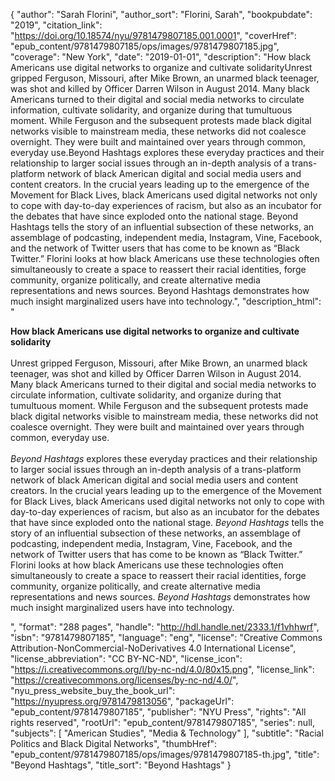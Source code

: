 {
  "author": "Sarah Florini",
  "author_sort": "Florini, Sarah",
  "bookpubdate": "2019",
  "citation_link": "https://doi.org/10.18574/nyu/9781479807185.001.0001",
  "coverHref": "epub_content/9781479807185/ops/images/9781479807185.jpg",
  "coverage": "New York",
  "date": "2019-01-01",
  "description": "How black Americans use digital networks to organize and cultivate solidarityUnrest gripped Ferguson, Missouri, after Mike Brown, an unarmed black teenager, was shot and killed by Officer Darren Wilson in August 2014. Many black Americans turned to their digital and social media networks to circulate information, cultivate solidarity, and organize during that tumultuous moment. While Ferguson and the subsequent protests made black digital networks visible to mainstream media, these networks did not coalesce overnight. They were built and maintained over years through common, everyday use.Beyond Hashtags explores these everyday practices and their relationship to larger social issues through an in-depth analysis of a trans-platform network of black American digital and social media users and content creators. In the crucial years leading up to the emergence of the Movement for Black Lives, black Americans used digital networks not only to cope with day-to-day experiences of racism, but also as an incubator for the debates that have since exploded onto the national stage. Beyond Hashtags tells the story of an influential subsection of these networks, an assemblage of podcasting, independent media, Instagram, Vine, Facebook, and the network of Twitter users that has come to be known as “Black Twitter.” Florini looks at how black Americans use these technologies often simultaneously to create a space to reassert their racial identities, forge community, organize politically, and create alternative media representations and news sources.  Beyond Hashtags demonstrates how much insight marginalized users have into technology.",
  "description_html": "<p><b>How black Americans use digital networks to organize and cultivate solidarity</b><br><br>Unrest gripped Ferguson, Missouri, after Mike Brown, an unarmed black teenager, was shot and killed by Officer Darren Wilson in August 2014. Many black Americans turned to their digital and social media networks to circulate information, cultivate solidarity, and organize during that tumultuous moment. While Ferguson and the subsequent protests made black digital networks visible to mainstream media, these networks did not coalesce overnight. They were built and maintained over years through common, everyday use.<br><br><i>Beyond Hashtags</i> explores these everyday practices and their relationship to larger social issues through an in-depth analysis of a trans-platform network of black American digital and social media users and content creators. In the crucial years leading up to the emergence of the Movement for Black Lives, black Americans used digital networks not only to cope with day-to-day experiences of racism, but also as an incubator for the debates that have since exploded onto the national stage. <i>Beyond Hashtags</i> tells the story of an influential subsection of these networks, an assemblage of podcasting, independent media, Instagram, Vine, Facebook, and the network of Twitter users that has come to be known as “Black Twitter.” Florini looks at how black Americans use these technologies often simultaneously to create a space to reassert their racial identities, forge community, organize politically, and create alternative media representations and news sources.  <i>Beyond Hashtags</i> demonstrates how much insight marginalized users have into technology.</p>",
  "format": "288 pages",
  "handle": "http://hdl.handle.net/2333.1/f1vhhwrf",
  "isbn": "9781479807185",
  "language": "eng",
  "license": "Creative Commons Attribution-NonCommercial-NoDerivatives 4.0 International License",
  "license_abbreviation": "CC BY-NC-ND",
  "license_icon": "https://i.creativecommons.org/l/by-nc-nd/4.0/80x15.png",
  "license_link": "https://creativecommons.org/licenses/by-nc-nd/4.0/",
  "nyu_press_website_buy_the_book_url": "https://nyupress.org/9781479813056",
  "packageUrl": "epub_content/9781479807185",
  "publisher": "NYU Press",
  "rights": "All rights reserved",
  "rootUrl": "epub_content/9781479807185",
  "series": null,
  "subjects": [
    "American Studies",
    "Media & Technology"
  ],
  "subtitle": "Racial Politics and Black Digital Networks",
  "thumbHref": "epub_content/9781479807185/ops/images/9781479807185-th.jpg",
  "title": "Beyond Hashtags",
  "title_sort": "Beyond Hashtags"
}
